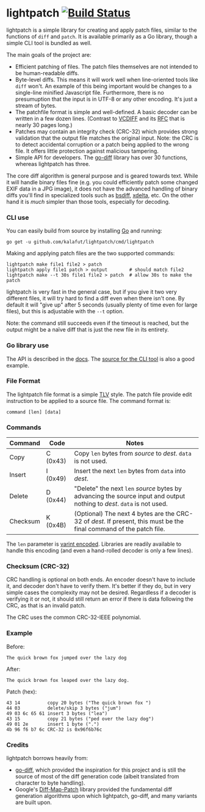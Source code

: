 # lightpatch  [![Build Status](https://travis-ci.org/kalafut/lightpatch.svg?branch=master)](https://travis-ci.org/kalafut/lightpatch)

lightpatch is a simple library for creating and apply patch files, similar to the functions of `diff` and `patch`. It is available primarily as a Go library, though a simple CLI tool is bundled as well.

The main goals of the project are:

- Efficient patching of files. The patch files themselves are not intended to be human-readable diffs.
- Byte-level diffs. This means it will work well when line-oriented tools like `diff` won't. An example of this being important would be changes to a single-line minified Javascript file. Furthermore, there is no presumuption that the input is in UTF-8 or any other encoding. It's just a stream of bytes.
- The patchfile format is simple and well-defined. A basic decoder can be written in a few dozen lines. (Contrast to [VCDIFF](https://en.wikipedia.org/wiki/VCDIFF) and its [RFC](https://tools.ietf.org/html/rfc3284) that is nearly 30 pages long.)
- Patches may contain an integrity check (CRC-32) which provides strong validation that the output file matches the original input. Note: the CRC is to detect accidental corruption or a patch being applied to the wrong file. It offers little protection against malicious tampering.
- Simple API for developers. The [go-diff](https://github.com/sergi/go-diff) library has over 30 functions, whereas lightpatch has three.

The core diff algorithm is general purpose and is geared towards text. While it will handle binary files fine (e.g. you could efficiently patch some changed EXIF data in a JPG image), it does not have the advanced handling of binary diffs you'll find in specialized tools such as [bsdiff](http://www.daemonology.net/bsdiff/), [xdelta](http://xdelta.org/), etc. On the other hand it is _much_ simpler than those tools, especially for decoding.

### CLI use

You can easily build from source by installing [Go](https://golang.org) and running:

```
go get -u github.com/kalafut/lightpatch/cmd/lightpatch
```

Making and applying patch files are the two supported commands:

```
lightpatch make file1 file2 > patch
lightpatch apply file1 patch > output        # should match file2
lightpatch make --t 30s file1 file2 > patch  # allow 30s to make the patch
```

lightpatch is very fast in the general case, but if you give it two very different files, it will try hard to find a diff even when there isn't one. By default it will "give up" after 5 seconds (usually plenty of time even for large files), but this is adjustable with the `--t` option. 

Note: the command still succeeds even if the timeout is reached, but the output might be a naïve diff that is just the new file in its entirety.

### Go library use

The API is described in the [docs](https://pkg.go.dev/github.com/kalafut/lightpatch). The [source for the CLI tool](https://github.com/kalafut/lightpatch/blob/master/cmd/lightpatch/lightpatch.go) is also a good example.

### File Format

The lightpatch file format is a simple [TLV](https://en.wikipedia.org/wiki/Type-length-value) style. The patch file provide edit instruction to be applied to a source file. The command format is:

`command [len] [data]`

### Commands

| Command  | Code | Notes           |
| -------- | ---- | --------------- |
| Copy     | C (0x43) | Copy `len` bytes from _source_ to _dest_. `data` is not used.| 
| Insert   | I (0x49) | Insert the next `len` bytes from `data` into _dest_. |
| Delete   | D (0x44) | "Delete" the next `len` _source_ bytes by advancing the source input and output nothing to _dest_. `data` is not used. | 
| Checksum | K (0x4B) | (Optional) The next 4 bytes are the CRC-32 of _dest_. If present, this must be the final command of the patch file. |

The `len` parameter is [varint encoded](https://developers.google.com/protocol-buffers/docs/encoding#varints). Libraries are readily available to handle this encoding (and even a hand-rolled decoder is only a few lines).

### Checksum (CRC-32)

CRC handling is optional on both ends. An encoder doesn't have to include it, and decoder don't have to verify them. It's better if they do, but in very simple cases the complexity may not be desired. Regardless if a decoder is verifying it or not, it should still return an error if there is data following the CRC, as that is an invalid patch.

The CRC uses the common CRC-32-IEEE polynomial.

### Example

Before:

`The quick brown fox jumped over the lazy dog`

After:

`The quick brown fox leaped over the lazy dog.`

Patch (hex):

```
43 14          copy 20 bytes ("The quick brown fox ")
44 03          delete/skip 3 bytes ("jum")
49 03 6c 65 61 insert 3 bytes ("lea")
43 15          copy 21 bytes ("ped over the lazy dog")
49 01 2e       insert 1 byte (".")
4b 96 f6 b7 6c CRC-32 is 0x96f6b76c
```

### Credits

lightpatch borrows heavily from:

- [go-diff](https://github.com/sergi/go-diff), which provided the inspiration for this project and is still the source of most of the diff generation code (albeit translated from character to byte handling).
- Google's [Diff-Map-Patch](https://github.com/google/diff-match-patch) library provided the fundamental diff generation algorithms upon which lightpatch, go-diff, and many variants are built upon.
